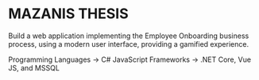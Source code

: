 # MAZANIS THESIS

Build a web application implementing the Employee Onboarding business process, using a modern user interface, providing a gamified experience.


Programming Languages -> C# JavaScript
Frameworks -> .NET Core, Vue JS, and MSSQL


